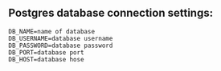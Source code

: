 ## Postgres database connection settings:

```
DB_NAME=name of database
DB_USERNAME=database username
DB_PASSWORD=database password
DB_PORT=database port
DB_HOST=database hose
```
